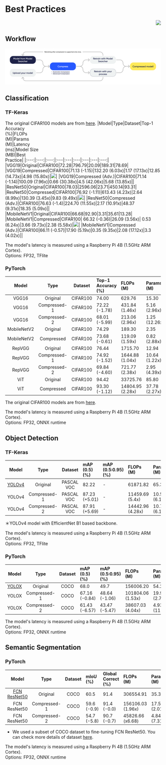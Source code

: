 <!--
Please notice to the manager when you change the contents of the tables.
-->
# Best Practices
<div align=right>
  <a href="https://hits.seeyoufarm.com"><img src="https://hits.seeyoufarm.com/api/count/incr/badge.svg?url=https%3A%2F%2Fgithub.com%2FNota-NetsPresso%2FNetsPresso-Model-Compressor-ModelZoo&count_bg=%23327EEA&title_bg=%23555555&icon=&icon_color=%231ABAFD&title=hits&edge_flat=false"/></a>
</div>

## Workflow

  <p align="center">
    <img src="/imgs/workflow-MC.png" alt="Workflow">
  </p>

## Classification
### TF-Keras
The original CIFAR100 models are from [here](https://github.com/Nota-NetsPresso/NetsPresso-Model-Compressor-ModelZoo/blob/main/models/tensorflow/cifar100.md). 
|Model|Type|Dataset|Top-1 Accuracy<br> (%)|FLOPs<br> (M)|Params<br> (M)|Latency<br> (ms)|Model Size<br> (MB)|Best<br> Practice|
|:---:|:---:|:---:|:---|:---|:---|:---|:---|:---:|
|VGG19|Original|CIFAR100|72.28|796.79|20.09|189.31|78.69|
|VGG19|Compressed|CIFAR100|71.13 (-1.15)|132.20 (6.03x)|1.17 (17.13x)|12.85 (14.73x)|4.98 (15.80x)|[![](https://colab.research.google.com/assets/colab-badge.svg)](https://colab.research.google.com/github/Nota-NetsPresso/NetsPresso-CompressionToolkit-ModelZoo/blob/main/best_practices/classification/tf_keras/vgg19_cifar100.ipynb)|
|VGG19|Compressed (Adv.)|CIFAR100|71.14 (-1.14)|100.09 (7.96x)|0.66 (30.38x)|4.5 (42.06x)|5.68 (13.85x)||
|ResNet50|Original|CIFAR100|78.03|2596.06|23.71|450.14|93.31|
|ResNet50|Compressed|CIFAR100|76.92 (-1.11)|613.43 (4.23x)|2.64 (8.99x)|130.39 (3.45x)|9.83 (9.49x)|[![](https://colab.research.google.com/assets/colab-badge.svg)](https://colab.research.google.com/github/Nota-NetsPresso/NetsPresso-CompressionToolkit-ModelZoo/blob/main/best_practices/classification/tf_keras/resnet50_cifar100.ipynb)|
|ResNet50|Compressed (Adv.)|CIFAR100|76.63 (-1.4)|224.70 (11.55x)|2.17 (10.91x)|48.37 (9.31x)|18.35 (5.09x)||
|MobileNetV1|Original|CIFAR100|66.68|92.90|3.31|35.61|13.28|
|MobileNetV1|Compressed|CIFAR100| 66.32 (-0.36)|26.09 (3.56x)| 0.53 (6.24x)|3.66 (9.73x)|2.38 (5.58x)|[![](https://colab.research.google.com/assets/colab-badge.svg)](https://colab.research.google.com/github/Nota-NetsPresso/NetsPresso-CompressionToolkit-ModelZoo/blob/main/best_practices//classification/tf_keras/mobilenetv1_cifar100.ipynb)|
|MobileNetV1|Compressed (Adv.)|CIFAR100|66.11 (-0.57)|17.90 (5.19x)|0.35 (9.35x)|2.08 (17.12x)|3.3 (4.02x)||

The model's latency is measured using a Raspberry Pi 4B (1.5GHz ARM Cortex).  
Options: FP32, TFlite

### PyTorch
|Model|Type|Dataset|Top-1 Accuracy<br> (%)|FLOPs<br> (M)|Params<br> (M)|Latency<br> (ms)|Model Size<br> (MB)|Best<br> Practice|
|:---:|:---:|:---:|:---|:---|:---|:---|:---|:---:|
|VGG16|Original|CIFAR100|74.00|629.76|15.30|71.65|59.65|
|VGG16|Compressed-1|CIFAR100|72.22 (-1.78)|431.84 (1.46x)|5.16 (2.96x)|24.52 (2.91x)|20.22 (2.95x)|[![](https://colab.research.google.com/assets/colab-badge.svg)](https://colab.research.google.com/github/Nota-NetsPresso/NetsPresso-CompressionToolkit-ModelZoo/blob/main/best_practices/classification/torch/vgg16_cifar100.ipynb)|
|VGG16|Compressed-2|CIFAR100|68.01 (-5.99)|213.06 (2.96x)|1.25 (12.26x)|11.34 (6.32x)|4.93 (12.10x)|[![](https://colab.research.google.com/assets/colab-badge.svg)](https://colab.research.google.com/github/Nota-NetsPresso/NetsPresso-CompressionToolkit-ModelZoo/blob/main/best_practices/classification/torch/vgg16_cifar100.ipynb)|
|MobileNetV2|Original|CIFAR100|74.29|189.30|2.35|46.26|8.98|
|MobileNetV2|Compressed|CIFAR100|73.68 (-0.61)|119.09 (1.59x)|0.82 (2.88x)|24.50 (1.89x)|3.38 (2.66x)|[![](https://colab.research.google.com/assets/colab-badge.svg)](https://colab.research.google.com/github/Nota-NetsPresso/NetsPresso-CompressionToolkit-ModelZoo/blob/main/best_practices/classification/torch/mobilenetv2_cifar100.ipynb)|
|RepVGG|Original|CIFAR100|76.44|1715.70|12.94|248.10|50.33|
|RepVGG|Compressed-1|CIFAR100|74.92 (-1.52)|1644.88 (1.04x)|10.64 (1.22x)|113.35 (2.19x)|41.81 (1.20x)|[![](https://colab.research.google.com/assets/colab-badge.svg)](https://colab.research.google.com/github/Nota-NetsPresso/NetsPresso-CompressionToolkit-ModelZoo/blob/main/best_practices/classification/torch/repvgg_cifar100.ipynb)|
|RepVGG|Compressed-2|CIFAR100|69.84 (-4.60)|721.77 (2.38x)|2.95 (4.39x)|51.69 (4.80x)|11.71 (4.30x)|[![](https://colab.research.google.com/assets/colab-badge.svg)](https://colab.research.google.com/github/Nota-NetsPresso/NetsPresso-CompressionToolkit-ModelZoo/blob/main/best_practices/classification/torch/repvgg_cifar100.ipynb)|
|ViT|Original|CIFAR100|94.42|33725.76|85.80|1396.53|327.43||
|ViT|Compressed|CIFAR100|93.30 (-1.12)|14804.95 (2.28x)|37.78 (2.27x)|737.11 (1.89x)|144.32 (2.27x)|[![](https://colab.research.google.com/assets/colab-badge.svg)](https://colab.research.google.com/github/Nota-NetsPresso/NetsPresso-CompressionToolkit-ModelZoo/blob/main/best_practices/classification/torch/vit/vit_cifar100.ipynb)|

The original CIFAR100 models are from [here](https://github.com/chenyaofo/pytorch-cifar-models). 

The model's latency is measured using a Raspberry Pi 4B (1.5GHz ARM Cortex).  
Options: FP32, ONNX runtime

## Object Detection
### TF-Keras
|Model|Type|Dataset|mAP<br> (0.5)<br> (%)|mAP<br> (0.5:0.95)(%)|FLOPs<br> (M)|Params<br> (M)|Latency<br> (ms)|Model Size<br> (MB)|Best Practice|
|:---:|:---:|:---:|:---|:---|:---|:---|:---|:---|:---:|
|[YOLOv4](https://github.com/david8862/keras-YOLOv3-model-set)|Original|PASCAL VOC|82.22|-|61871.82|65.32|64318.70|262.90||
|YOLOv4|Compressed-1|PASCAL VOC|87.23 (+5.01)|-|11459.69 (5.4x)|10.59 (6.17x)|28651.70 (2.16x)|44.12 (5.96x)|[![](https://colab.research.google.com/assets/colab-badge.svg)](https://colab.research.google.com/github/Nota-NetsPresso/NetsPresso-CompressionToolkit-ModelZoo/blob/main/best_practices/object_detection/tf_keras/yolov4_voc.ipynb)|
|YOLOv4|Compressed-2|PASCAL VOC|87.91 (+5.69)|-|14442.96 (4.28x)|10.71 (6.1x)|28976.40 (2.14x)|44.36 (5.93x)|[![](https://colab.research.google.com/assets/colab-badge.svg)](https://colab.research.google.com/github/Nota-NetsPresso/NetsPresso-CompressionToolkit-ModelZoo/blob/main/best_practices/object_detection/tf_keras/yolov4_voc.ipynb)|

＊YOLOv4 model with EfficientNet B1 based backbone.

The model's latency is measured using a Raspberry Pi 4B (1.5GHz ARM Cortex).  
Options: FP32, TFlite

### PyTorch
|Model|Type|Dataset|mAP<br> (0.5)<br> (%)|mAP<br> (0.5:0.95)(%)|FLOPs<br> (M)|Params<br> (M)|Latency<br> (ms)|Model Size<br> (MB)|Best Practice|
|:---:|:---:|:---:|:---|:---|:---|:---|:---|:---|:---:|
|[YOLOX](https://github.com/Megvii-BaseDetection/YOLOX)|Original|COCO|68.0|49.7|156006.20|54.21|12239.46|207.37||
|YOLOX|Compressed-1|COCO|67.16 (-0.84)|48.64 (-1.06)|101804.06 (1.53x)|19.96 (2.7x)|8502.72 (1.44x)|76.61 (2.7x)|[![](https://colab.research.google.com/assets/colab-badge.svg)](https://colab.research.google.com/github/Nota-NetsPresso/NetsPresso-CompressionToolkit-ModelZoo/blob/main/best_practices/object_detection/torch/yolox_coco/YOLOX.ipynb)|
|YOLOX|Compressed-2|COCO|61.43 (-6.57)|43.47 (-5.47)|38607.03 (4.04x)|4.93 (11.0x)|4235.37 (2.89x)|19.17 (10.80x)|[![](https://colab.research.google.com/assets/colab-badge.svg)](https://colab.research.google.com/github/Nota-NetsPresso/NetsPresso-CompressionToolkit-ModelZoo/blob/main/best_practices/object_detection/torch/yolox_coco/YOLOX.ipynb)|

The model's latency is measured using a Raspberry Pi 4B (1.5GHz ARM Cortex).  
Options: FP32, ONNX runtime

## Semantic Segmentation
### PyTorch
|Model|Type|Dataset|mIoU<br> (%)|Global<br> Correct<br> (%)|FLOPs<br> (M)|Params<br> (M)|Latency<br> (ms)|Model<br> Size<br> (MB)|Best Practice|
|:---:|:---:|:---:|:---|:---|:---|:---|:---|:---|:---:|
|[FCN ResNet50](https://pytorch.org/vision/main/models/generated/torchvision.models.segmentation.fcn_resnet50.html)|Original|COCO|60.5|91.4|306554.91|35.32|13167.17|135.09||
|FCN ResNet50|Compressed-1|COCO|59.6 (-0.9)|91.4 (-0.0)|156106.03 (1.96x)|17.58 (2.01x)|6438.06 (2.04x)|67.34 (2.01x)|[![](https://colab.research.google.com/assets/colab-badge.svg)](https://colab.research.google.com/github/Nota-NetsPresso/NetsPresso-Model-Compressor-ModelZoo/blob/main/best_practices/semantic_segmentation/torch/fcn_resnet50_coco/fcn_resnet50.ipynb)|
|FCN ResNet50|Compressed-2|COCO|54.7 (-5.8)|90.7 (-0.7)|45826.66 (x6.68)|4.84 (7.31x)|2147.92 (6.13x)|18.70 (7.22x)|[![](https://colab.research.google.com/assets/colab-badge.svg)](https://colab.research.google.com/github/Nota-NetsPresso/NetsPresso-Model-Compressor-ModelZoo/blob/main/best_practices/semantic_segmentation/torch/fcn_resnet50_coco/fcn_resnet50.ipynb)|
* We used a subset of COCO dataset to fine-tuning FCN ResNet50. You can check more details of dataset [here](https://pytorch.org/vision/main/models/generated/torchvision.models.segmentation.fcn_resnet50.html).

The model's latency is measured using a Raspberry Pi 4B (1.5GHz ARM Cortex).  
Options: FP32, ONNX runtime
<!-- - [torch](https://github.com/Nota-NetsPresso/NetsPresso-CompressionToolkit-ModelZoo/tree/main/best_practices/torch/)
  - [cifar100_models](https://github.com/Nota-NetsPresso/NetsPresso-CompressionToolkit-ModelZoo/tree/main/best_practices/torch/cifar100_models)
  - [coco models](https://github.com/Nota-NetsPresso/NetsPresso-CompressionToolkit-ModelZoo/tree/main/best_practices/torch/coco_models) -->
